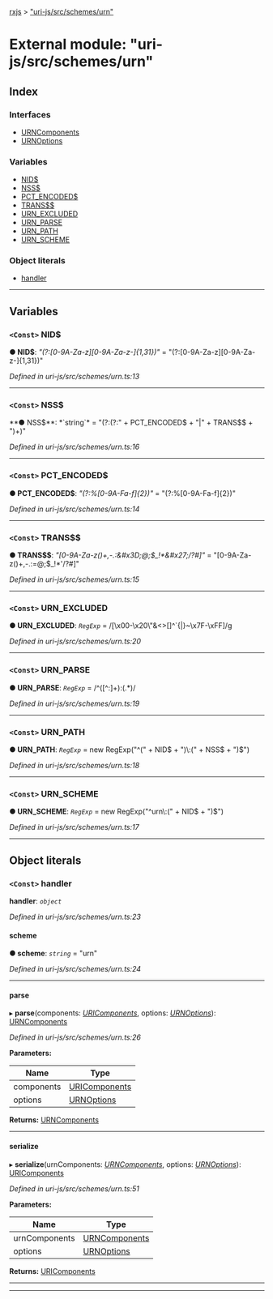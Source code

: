 [rxjs](../README.md) > ["uri-js/src/schemes/urn"](../modules/_uri_js_src_schemes_urn_.md)

# External module: "uri-js/src/schemes/urn"

## Index

### Interfaces

* [URNComponents](../interfaces/_uri_js_src_schemes_urn_.urncomponents.md)
* [URNOptions](../interfaces/_uri_js_src_schemes_urn_.urnoptions.md)

### Variables

* [NID$](_uri_js_src_schemes_urn_.md#nid_)
* [NSS$](_uri_js_src_schemes_urn_.md#nss_)
* [PCT_ENCODED$](_uri_js_src_schemes_urn_.md#pct_encoded_)
* [TRANS$$](_uri_js_src_schemes_urn_.md#trans__)
* [URN_EXCLUDED](_uri_js_src_schemes_urn_.md#urn_excluded)
* [URN_PARSE](_uri_js_src_schemes_urn_.md#urn_parse)
* [URN_PATH](_uri_js_src_schemes_urn_.md#urn_path)
* [URN_SCHEME](_uri_js_src_schemes_urn_.md#urn_scheme)

### Object literals

* [handler](_uri_js_src_schemes_urn_.md#handler)

---

## Variables

<a id="nid_"></a>

### `<Const>` NID$

**● NID$**: *"(?:[0-9A-Za-z][0-9A-Za-z\-]{1,31})"* = "(?:[0-9A-Za-z][0-9A-Za-z\-]{1,31})"

*Defined in uri-js/src/schemes/urn.ts:13*

___
<a id="nss_"></a>

### `<Const>` NSS$

**● NSS$**: *`string`* =  "(?:(?:" + PCT_ENCODED$ + "|" + TRANS$$ + ")+)"

*Defined in uri-js/src/schemes/urn.ts:16*

___
<a id="pct_encoded_"></a>

### `<Const>` PCT_ENCODED$

**● PCT_ENCODED$**: *"(?:\%[0-9A-Fa-f]{2})"* = "(?:\%[0-9A-Fa-f]{2})"

*Defined in uri-js/src/schemes/urn.ts:14*

___
<a id="trans__"></a>

### `<Const>` TRANS$$

**● TRANS$$**: *"[0-9A-Za-z\(\)\+\,\-\.\:\&#x3D;\@\;\$\_\!\*\&#x27;\/\?\#]"* = "[0-9A-Za-z\(\)\+\,\-\.\:\=\@\;\$\_\!\*\'\/\?\#]"

*Defined in uri-js/src/schemes/urn.ts:15*

___
<a id="urn_excluded"></a>

### `<Const>` URN_EXCLUDED

**● URN_EXCLUDED**: *`RegExp`* =  /[\x00-\x20\\\"\&\<\>\[\]\^\`\{\|\}\~\x7F-\xFF]/g

*Defined in uri-js/src/schemes/urn.ts:20*

___
<a id="urn_parse"></a>

### `<Const>` URN_PARSE

**● URN_PARSE**: *`RegExp`* =  /^([^\:]+)\:(.*)/

*Defined in uri-js/src/schemes/urn.ts:19*

___
<a id="urn_path"></a>

### `<Const>` URN_PATH

**● URN_PATH**: *`RegExp`* =  new RegExp("^(" + NID$ + ")\\:(" + NSS$ + ")$")

*Defined in uri-js/src/schemes/urn.ts:18*

___
<a id="urn_scheme"></a>

### `<Const>` URN_SCHEME

**● URN_SCHEME**: *`RegExp`* =  new RegExp("^urn\\:(" + NID$ + ")$")

*Defined in uri-js/src/schemes/urn.ts:17*

___

## Object literals

<a id="handler"></a>

### `<Const>` handler

**handler**: *`object`*

*Defined in uri-js/src/schemes/urn.ts:23*

<a id="handler.scheme"></a>

####  scheme

**● scheme**: *`string`* = "urn"

*Defined in uri-js/src/schemes/urn.ts:24*

___
<a id="handler.parse"></a>

####  parse

▸ **parse**(components: *[URIComponents](../interfaces/_uri_js_src_uri_.uricomponents.md)*, options: *[URNOptions](../interfaces/_uri_js_src_schemes_urn_.urnoptions.md)*): [URNComponents](../interfaces/_uri_js_src_schemes_urn_.urncomponents.md)

*Defined in uri-js/src/schemes/urn.ts:26*

**Parameters:**

| Name | Type |
| ------ | ------ |
| components | [URIComponents](../interfaces/_uri_js_src_uri_.uricomponents.md) |
| options | [URNOptions](../interfaces/_uri_js_src_schemes_urn_.urnoptions.md) |

**Returns:** [URNComponents](../interfaces/_uri_js_src_schemes_urn_.urncomponents.md)

___
<a id="handler.serialize"></a>

####  serialize

▸ **serialize**(urnComponents: *[URNComponents](../interfaces/_uri_js_src_schemes_urn_.urncomponents.md)*, options: *[URNOptions](../interfaces/_uri_js_src_schemes_urn_.urnoptions.md)*): [URIComponents](../interfaces/_uri_js_src_uri_.uricomponents.md)

*Defined in uri-js/src/schemes/urn.ts:51*

**Parameters:**

| Name | Type |
| ------ | ------ |
| urnComponents | [URNComponents](../interfaces/_uri_js_src_schemes_urn_.urncomponents.md) |
| options | [URNOptions](../interfaces/_uri_js_src_schemes_urn_.urnoptions.md) |

**Returns:** [URIComponents](../interfaces/_uri_js_src_uri_.uricomponents.md)

___

___

